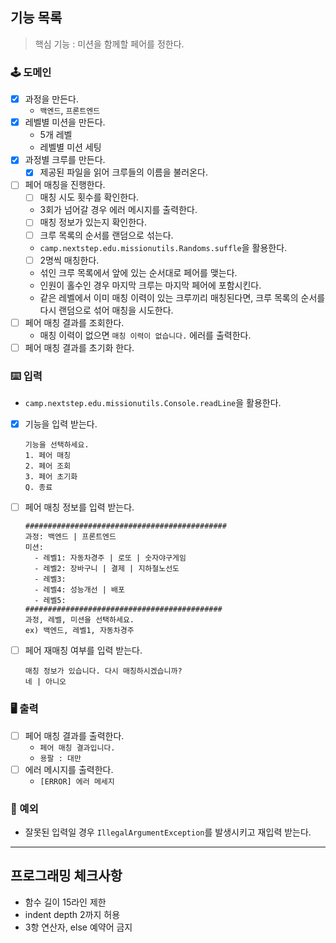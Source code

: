 ## 기능 목록

> 핵심 기능 : 미션을 함께할 페어를 정한다.

### 🕹️ 도메인

- [x] 과정을 만든다.
    - `백엔드`, `프론트엔드`
- [x] 레벨별 미션을 만든다.
    - 5개 레벨
    - 레벨별 미션 세팅
- [x] 과정별 크루를 만든다.
    - [x] 제공된 파일을 읽어 크루들의 이름을 불러온다.
- [ ] 페어 매칭을 진행한다.
    - [ ] 매칭 시도 횟수를 확인한다.
    - 3회가 넘어갈 경우 에러 메시지를 출력한다.
    - [ ] 매칭 정보가 있는지 확인한다.
    - [ ] 크루 목록의 순서를 랜덤으로 섞는다.
    - `camp.nextstep.edu.missionutils.Randoms.suffle`을 활용한다.
    - [ ] 2명씩 매칭한다.
    - 섞인 크루 목록에서 앞에 있는 순서대로 페어를 맺는다.
    - 인원이 홀수인 경우 마지막 크루는 마지막 페어에 포함시킨다.
    - 같은 레벨에서 이미 매칭 이력이 있는 크루끼리 매칭된다면, 크루 목록의 순서를 다시 랜덤으로 섞어 매칭을 시도한다.
- [ ] 페어 매칭 결과를 조회한다.
    - 매칭 이력이 없으면 `매칭 이력이 없습니다.` 에러를 출력한다.
- [ ] 페어 매칭 결과를 초기화 한다.

### ⌨️ 입력

- `camp.nextstep.edu.missionutils.Console.readLine`을 활용한다.
- [x] 기능을 입력 받는다.
    ```text
    기능을 선택하세요.
    1. 페어 매칭
    2. 페어 조회
    3. 페어 초기화
    Q. 종료
    ```
- [ ] 페어 매칭 정보를 입력 받는다.
    ```text
    #############################################
    과정: 백엔드 | 프론트엔드
    미션:
      - 레벨1: 자동차경주 | 로또 | 숫자야구게임
      - 레벨2: 장바구니 | 결제 | 지하철노선도
      - 레벨3: 
      - 레벨4: 성능개선 | 배포
      - 레벨5: 
    ############################################
    과정, 레벨, 미션을 선택하세요.
    ex) 백엔드, 레벨1, 자동차경주
    ```
- [ ] 페어 재매칭 여부를 입력 받는다.
    ```text
    매칭 정보가 있습니다. 다시 매칭하시겠습니까?
    네 | 아니오
    ```

### 🖥 출력

- [ ] 페어 매칭 결과를 출력한다.
    - `페어 매칭 결과입니다.`
    - `용팔 : 대만`
- [ ] 에러 메시지를 출력한다.
    - `[ERROR] 에러 메세지`

### 🧨 예외

- 잘못된 입력일 경우 `IllegalArgumentException`를 발생시키고 재입력 받는다.

---

## 프로그래밍 체크사항

- 함수 길이 15라인 제한
- indent depth 2까지 허용
- 3항 연산자, else 예약어 금지
